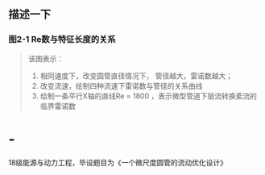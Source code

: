 ## 描述一下
### 图2-1 Re数与特征长度的关系
> 该图表示：
> 1. 相同速度下，改变圆管直径情况下， 管径越大，雷诺数越大；
> 2. 改变流速，绘制四种流速下雷诺数与管径的关系曲线
> 3. 绘制一条平行X轴的直线Re = 1800 ，表示微型管道下层流转换紊流的临界雷诺数


# -
18级能源与动力工程，毕设题目为《一个微尺度圆管的流动优化设计》
